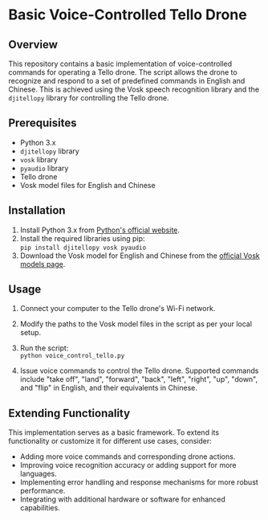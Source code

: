 # Basic Voice-Controlled Tello Drone

## Overview
This repository contains a basic implementation of voice-controlled commands for operating a Tello drone. The script allows the drone to recognize and respond to a set of predefined commands in English and Chinese. This is achieved using the Vosk speech recognition library and the `djitellopy` library for controlling the Tello drone.

## Prerequisites
- Python 3.x
- `djitellopy` library
- `vosk` library
- `pyaudio` library
- Tello drone
- Vosk model files for English and Chinese

## Installation
1. Install Python 3.x from [Python's official website](https://www.python.org/downloads/).
2. Install the required libraries using pip:  
```pip install djitellopy vosk pyaudio```
3. Download the Vosk model for English and Chinese from the [official Vosk models page](https://alphacephei.com/vosk/models).

## Usage
1. Connect your computer to the Tello drone's Wi-Fi network.
2. Modify the paths to the Vosk model files in the script as per your local setup.
3. Run the script:  
```python voice_control_tello.py```

4. Issue voice commands to control the Tello drone. Supported commands include "take off", "land", "forward", "back", "left", "right", "up", "down", and "flip" in English, and their equivalents in Chinese.

## Extending Functionality
This implementation serves as a basic framework. To extend its functionality or customize it for different use cases, consider:
- Adding more voice commands and corresponding drone actions.
- Improving voice recognition accuracy or adding support for more languages.
- Implementing error handling and response mechanisms for more robust performance.
- Integrating with additional hardware or software for enhanced capabilities.
